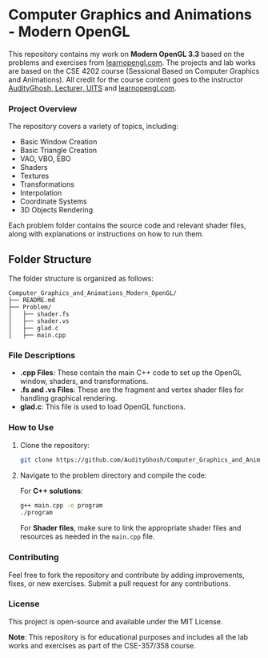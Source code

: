 
# Computer Graphics and Animations - Modern OpenGL

This repository contains my work on **Modern OpenGL 3.3** based on the problems and exercises from [learnopengl.com](https://learnopengl.com/). The projects and lab works are based on the CSE 4202 course (Sessional Based on Computer Graphics and Animations). All credit for the course content goes to the instructor [AudityGhosh, Lecturer, UITS](https://uits.edu.bd/) and [learnopengl.com](https://learnopengl.com/).

### Project Overview

The repository covers a variety of topics, including:

- Basic Window Creation
- Basic Triangle Creation
- VAO, VBO, EBO
- Shaders
- Textures
- Transformations
- Interpolation
- Coordinate Systems
- 3D Objects Rendering

Each problem folder contains the source code and relevant shader files, along with explanations or instructions on how to run them.

## Folder Structure

The folder structure is organized as follows:

```
Computer_Graphics_and_Animations_Modern_OpenGL/
├── README.md
├── Problem/
│   ├── shader.fs
│   ├── shader.vs
│   ├── glad.c
│   ├── main.cpp
```

### File Descriptions

- **.cpp Files**: These contain the main C++ code to set up the OpenGL window, shaders, and transformations.
- **.fs and .vs Files**: These are the fragment and vertex shader files for handling graphical rendering.
- **glad.c**: This file is used to load OpenGL functions.


### How to Use

1. Clone the repository:

    ```bash
    git clone https://github.com/AudityGhosh/Computer_Graphics_and_Animations_Modern_OpenGL.git
    ```

2. Navigate to the problem directory and compile the code:

    For **C++ solutions**:

    ```bash
    g++ main.cpp -o program
    ./program
    ```

    For **Shader files**, make sure to link the appropriate shader files and resources as needed in the `main.cpp` file.

### Contributing

Feel free to fork the repository and contribute by adding improvements, fixes, or new exercises. Submit a pull request for any contributions.

### License

This project is open-source and available under the MIT License.


**Note**: This repository is for educational purposes and includes all the lab works and exercises as part of the CSE-357/358 course.

